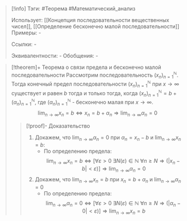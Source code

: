 > [!info]
> Тэги: #Теорема #Математический_анализ   
> 
> Использует: [[Концепция последовательности вещественных чисел]], [[Определение бесконечно малой последовательности]]
> Примеры: *-*
> 
> Ссылки: *-*
> 
> Эквивалентности: *-*
> Обобщения: *-*

> [!theorem]+ Теорема о связи предела и бесконечно малой последовательности
> Рассмотрим последовательность $(x_n)_{n=1}^{\mathbb N}$. Тогда конечный предел последовательности $(x_n)_{n=1}^{\mathbb N}$ при $x \to \infty$ существует и равен $b$ тогда и только тогда, когда $(x_n)_{n=1}^{\mathbb N} = b + (\alpha_n)_{n=1}^{\mathbb N}$, где $(\alpha_n)_{n=1}^{\mathbb N}$ - бесконечно малая при $x \to \infty$.
> $$\lim_{n \to \infty}x_n = b \Leftrightarrow x_n = b + \alpha_n \Rightarrow \lim_{n \to \infty}\alpha_n = 0$$
> > [!proof]- Доказательство
> > 1. Докажем, что $\displaystyle\lim_{n \to \infty}\alpha_n = 0$ при $\alpha_n = x_n  - b$ и $\displaystyle\lim_{n \to \infty}x_n = b$:
> > 	* По определению предела: $$\lim_{n \to \infty} x_n = b \Leftrightarrow \Big[\forall \varepsilon > 0 ~ \exists N(\varepsilon) \in \mathbb N ~ \forall n \geq N \Rightarrow \big(|x_n - b| < \varepsilon\big)\Big] \Rightarrow \lim_{n \to \infty}\alpha_n = 0$$
> > 2. Докажем, что $\displaystyle\lim_{n \to \infty}x_n = b$ при $x_n = b + \alpha_n$ и $\displaystyle\lim_{n \to \infty}\alpha_n = 0$
> > 	* По определению предела: $$\lim_{n \to \infty} \alpha_n = 0 \Leftrightarrow \Big[\forall \varepsilon > 0 ~ \exists N(\varepsilon) \in \mathbb N ~ \forall n \geq N \Rightarrow \big(|\alpha_n - 0| < \varepsilon\big)\Big] \Rightarrow \lim_{n \to \infty}x_n = b$$
